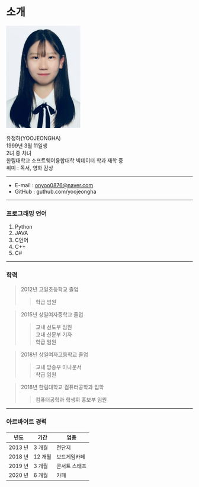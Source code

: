# 소개

![사진](/untitled.png) 

유정하(YOOJEONGHA)  
1999년 3월 11일생  
2녀 중 차녀  
한림대학교 소프트웨어융합대학 빅데이터 학과 재학 중  
취미 : 독서, 영화 감상  

---
* E-mail : onyoo0876@naver.com  
* GitHub : guthub.com/yoojeongha  

---
### 프로그래밍 언어
1. Python
2. JAVA
3. C언어
4. C++
5. C#  

---
### 학력
> 2012년 고일초등학교 졸업  
>>학급 임원  

> 2015년 상일여자중학교 졸업  
>> 교내 선도부 임원  
>> 교내 신문부 기자    
>> 학급 임원  

> 2018년 상일여자고등학교 졸업  
>> 교내 방송부 아나운서  
>> 학급 임원  

> 2018년 한림대학교 컴퓨터공학과 입학  
>> 컴퓨터공학과 학생회 홍보부 임원  

---
### 아르바이트 경력  
|년도|기간|업종|  
|---|---|---|  
| 2013 년 |  3 개월 | 전단지 |  
| 2018 년 | 12 개월 | 보드게임카페 |  
| 2019 년 |  3 개월 | 콘서트 스태프 |
| 2020 년 |  6 개월 | 카페 |  
  
